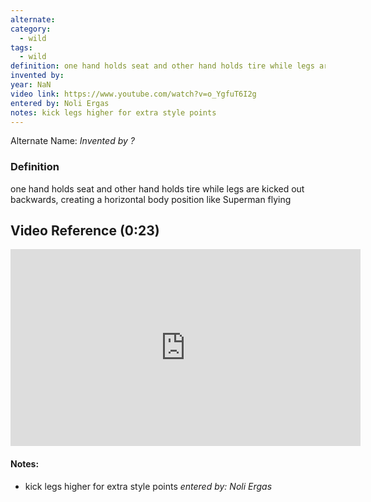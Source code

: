```yaml
---
alternate: 
category:
  - wild
tags:
  - wild
definition: one hand holds seat and other hand holds tire while legs are kicked out backwards, creating a horizontal body position like Superman flying
invented by: 
year: NaN
video link: https://www.youtube.com/watch?v=o_YgfuT6I2g
entered by: Noli Ergas
notes: kick legs higher for extra style points
---
```

Alternate Name: 
*Invented by ?*

### Definition
one hand holds seat and other hand holds tire while legs are kicked out backwards, creating a horizontal body position like Superman flying

## Video Reference (0:23)
<iframe width="560" height="315" src="https://www.youtube.com/embed/o_YgfuT6I2g?si=70zHNDW-WZ4VHluc" title="YouTube video player" frameborder="0" allow="accelerometer; autoplay; clipboard-write; encrypted-media; gyroscope; picture-in-picture; web-share" referrerpolicy="strict-origin-when-cross-origin" allowfullscreen></iframe>

#### Notes:
- kick legs higher for extra style points
*entered by: Noli Ergas*
